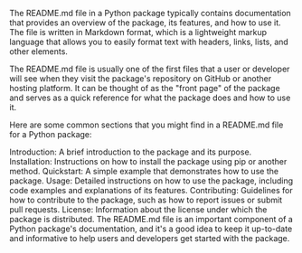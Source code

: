 The README.md file in a Python package typically contains documentation that provides an overview of the package, its features, and how to use it. The file is written in Markdown format, which is a lightweight markup language that allows you to easily format text with headers, links, lists, and other elements.

The README.md file is usually one of the first files that a user or developer will see when they visit the package's repository on GitHub or another hosting platform. It can be thought of as the "front page" of the package and serves as a quick reference for what the package does and how to use it.

Here are some common sections that you might find in a README.md file for a Python package:

Introduction: A brief introduction to the package and its purpose.
Installation: Instructions on how to install the package using pip or another method.
Quickstart: A simple example that demonstrates how to use the package.
Usage: Detailed instructions on how to use the package, including code examples and explanations of its features.
Contributing: Guidelines for how to contribute to the package, such as how to report issues or submit pull requests.
License: Information about the license under which the package is distributed.
The README.md file is an important component of a Python package's documentation, and it's a good idea to keep it up-to-date and informative to help users and developers get started with the package.